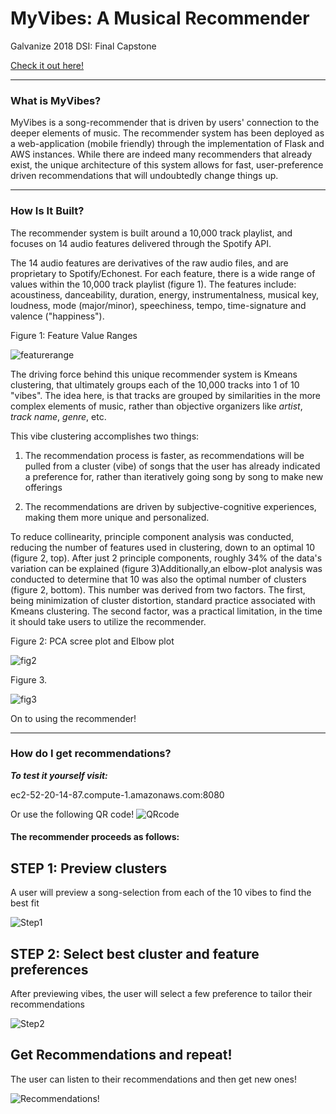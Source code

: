 # MyVibes: A Musical Recommender
Galvanize 2018 DSI: Final Capstone

[Check it out here!](http://ec2-52-20-14-87.compute-1.amazonaws.com:8080/index.html)

____
### What is MyVibes?

MyVibes is a song-recommender that is driven by users' connection
to the deeper elements of music. The recommender system has been deployed as a
web-application (mobile friendly) through the implementation of Flask and AWS
instances. While there are indeed many recommenders that already exist, the
unique architecture of this system allows for fast, user-preference driven recommendations
that will undoubtedly change things up.

____
### How Is It Built?

The recommender system is built around a 10,000 track playlist, and focuses on 14 audio
features delivered through the Spotify API.

The 14 audio features are derivatives of the raw audio files, and are proprietary
to Spotify/Echonest. For each feature, there is a wide range of values within
the 10,000 track playlist (figure 1). The features include:
acoustiness, danceability, duration, energy, instrumentalness, musical key,
loudness, mode (major/minor), speechiness, tempo, time-signature and
valence ("happiness").

Figure 1: Feature Value Ranges

![featurerange](https://github.com/rdowd003/Capstone-3/blob/master/images/all_songs_range.png)

The driving force behind this unique recommender system is Kmeans clustering, that
ultimately groups each of the 10,000 tracks into 1 of 10 "vibes". The idea here,
is that tracks are grouped by similarities in the more complex elements of
music, rather than objective organizers like *artist*, *track name*, *genre*, etc.

This vibe clustering accomplishes two things:

1. The recommendation process is faster, as recommendations will be pulled from a
cluster (vibe) of songs that the user has already indicated a preference for,
rather than iteratively going song by song to make new offerings

2. The recommendations are driven by subjective-cognitive experiences, making
them more unique and personalized.


To reduce collinearity, principle component analysis was conducted, reducing the
number of features used in clustering, down to an optimal 10 (figure 2, top).
After just 2 principle components, roughly 34% of the data's variation can be
explained (figure 3)Additionally,an elbow-plot analysis was conducted to determine
that 10 was also the optimal number of clusters (figure 2, bottom). This number
was derived from two factors. The first, being minimization of cluster distortion,
standard practice associated with Kmeans clustering. The second factor, was a
practical limitation, in the time it should take users to utilize the recommender.

Figure 2: PCA scree plot and Elbow plot

![fig2](https://github.com/rdowd003/Capstone-3/blob/master/images/elbow_scree.png)

Figure 3.

![fig3](https://github.com/rdowd003/Capstone-3/blob/master/images/cluster_plot_final.png)

On to using the recommender!
____
### How do I get recommendations?

***To test it yourself visit:***

ec2-52-20-14-87.compute-1.amazonaws.com:8080

Or use the following QR code!
![QRcode](https://github.com/rdowd003/Capstone-3/blob/master/images/frame.png)


#### The recommender proceeds as follows:

<h2> STEP 1: Preview clusters</h2>

A user will preview a song-selection from each of the 10 vibes to find the best fit

![Step1](https://github.com/rdowd003/Capstone-3/blob/master/images/Screen%20Shot%202018-09-06%20at%201.22.13%20PM%20copy.png)

<h2> STEP 2: Select best cluster and feature preferences</h2>

After previewing vibes, the user will select a few preference to tailor their recommendations

![Step2](https://github.com/rdowd003/Capstone-3/blob/master/images/Screen%20Shot%202018-09-06%20at%201.49.37%20PM.png)

<h2> Get Recommendations and repeat! </h2>

The user can listen to their recommendations and then get new ones!

![Recommendations!](https://github.com/rdowd003/Capstone-3/blob/master/images/Screen%20Shot%202018-09-06%20at%201.47.03%20PM.png)
